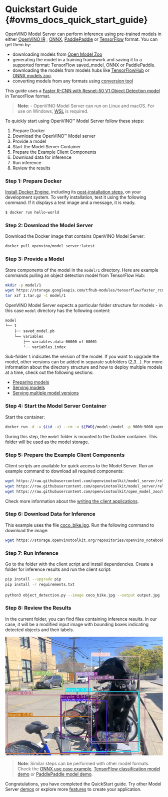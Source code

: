 # Quickstart Guide {#ovms_docs_quick_start_guide}

OpenVINO Model Server can perform inference using pre-trained models in either [OpenVINO IR](https://docs.openvino.ai/2024/documentation/openvino-ir-format/operation-sets.html)
, [ONNX](https://onnx.ai/), [PaddlePaddle](https://github.com/PaddlePaddle/Paddle) or [TensorFlow](https://www.tensorflow.org/) format. You can get them by:

- downloading models from [Open Model Zoo](https://storage.openvinotoolkit.org/repositories/open_model_zoo/)
- generating the model in a training framework and saving it to a supported format: TensorFlow saved_model, ONNX or PaddlePaddle.
- downloading the models from models hubs like [TensorFlowHub](https://www.tensorflow.org/hub) or [ONNX models zoo](https://github.com/onnx/models).
- converting models from any formats using [conversion tool](https://docs.openvino.ai/2024/openvino-workflow/model-preparation/convert-model-to-ir.html)

This guide uses a [Faster R-CNN with Resnet-50 V1 Object Detection model](https://tfhub.dev/tensorflow/faster_rcnn/resnet50_v1_640x640/1) in TensorFlow format.

> **Note**: - OpenVINO Model Server can run on Linux and macOS. For use on Windows, [WSL](https://docs.microsoft.com/en-us/windows/wsl/) is required.

To quickly start using OpenVINO™ Model Server follow these steps:
1. Prepare Docker
2. Download the OpenVINO™ Model server
3. Provide a model
4. Start the Model Server Container
5. Prepare the Example Client Components
6. Download data for inference
7. Run inference
8. Review the results

### Step 1: Prepare Docker

[Install Docker Engine](https://docs.docker.com/engine/install/), including its [post-installation steps](https://docs.docker.com/engine/install/linux-postinstall/), on your development system.
To verify installation, test it using the following command. If it displays a test image and a message, it is ready.

``` bash
$ docker run hello-world
```

### Step 2: Download the Model Server

Download the Docker image that contains OpenVINO Model Server:

```bash
docker pull openvino/model_server:latest
```

### Step 3: Provide a Model

Store components of the model in the `model/1` directory. Here are example commands pulling an object detection model from TensorFlow Hub:

```bash
mkdir -p model/1
wget https://storage.googleapis.com/tfhub-modules/tensorflow/faster_rcnn/resnet50_v1_640x640/1.tar.gz
tar xzf 1.tar.gz -C model/1
```

OpenVINO Model Server expects a particular folder structure for models - in this case `model` directory has the following content:
```bash
model
└── 1
    ├── saved_model.pb
    └── variables
        ├── variables.data-00000-of-00001
        └── variables.index
```

Sub-folder `1` indicates the version of the model. If you want to upgrade the model, other versions can be added in separate subfolders (2,3...).
For more information about the directory structure and how to deploy multiple models at a time, check out the following sections:
- [Preparing models](models_repository.md)
- [Serving models](starting_server.md)
- [Serving multiple model versions](model_version_policy.md)

### Step 4: Start the Model Server Container

Start the container:

```bash
docker run -d -u $(id -u) --rm -v ${PWD}/model:/model -p 9000:9000 openvino/model_server:latest --model_name faster_rcnn --model_path /model --port 9000
```
During this step, the `model` folder is mounted to the Docker container.  This folder will be used as the model storage.

### Step 5: Prepare the Example Client Components

Client scripts are available for quick access to the Model Server. Run an example command to download all required components:

```bash
wget https://raw.githubusercontent.com/openvinotoolkit/model_server/releases/2024/0/demos/object_detection/python/object_detection.py
wget https://raw.githubusercontent.com/openvinotoolkit/model_server/releases/2024/0/demos/object_detection/python/requirements.txt
wget https://raw.githubusercontent.com/openvinotoolkit/open_model_zoo/master/data/dataset_classes/coco_91cl.txt
```

Check more information about the [writing the client applications](./writing_app.md).

### Step 6: Download Data for Inference

This example uses the file [coco_bike.jpg](https://storage.openvinotoolkit.org/repositories/openvino_notebooks/data/data/image/coco_bike.jpg). Run the following command to download the image:

```bash
wget https://storage.openvinotoolkit.org/repositories/openvino_notebooks/data/data/image/coco_bike.jpg
```

### Step 7: Run Inference

Go to the folder with the client script and install dependencies. Create a folder for inference results and run the client script:

```bash
pip install --upgrade pip
pip install -r requirements.txt

python3 object_detection.py --image coco_bike.jpg --output output.jpg --service_url localhost:9000
```

### Step 8: Review the Results

In the current folder, you can find files containing inference results.
In our case, it will be a modified input image with bounding boxes indicating detected objects and their labels.

![Inference results](quickstart_result.jpeg)

> **Note**: Similar steps can be performed with other model formats. Check the [ONNX use case example](../demos/using_onnx_model/python/README.md),
[TensorFlow classification model demo](../demos/image_classification_using_tf_model/python/README.md)
or [PaddlePaddle model demo](../demos/segmentation_using_paddlepaddle_model/python/README.md).

Congratulations, you have completed the QuickStart guide. Try other Model Server [demos](../demos/README.md) or explore more [features](features.md) to create your application.
